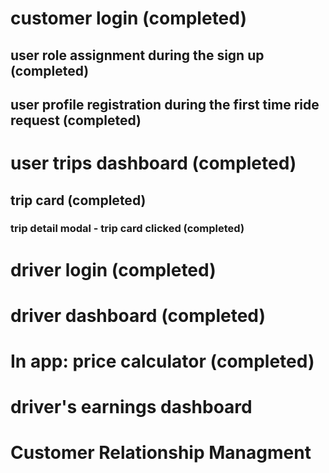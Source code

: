# customer login (completed)

## user role assignment during the sign up (completed)

## user profile registration during the first time ride request (completed)

# user trips dashboard (completed)

## trip card (completed)

### trip detail modal - trip card clicked (completed)

# driver login (completed)

# driver dashboard (completed)

# In app: price calculator (completed)

# driver's earnings dashboard

# Customer Relationship Managment
